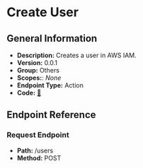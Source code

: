# Create User

## General Information

- **Description:** Creates a user in AWS IAM.
- **Version:** 0.0.1
- **Group:** Others
- **Scopes:**: _None_
- **Endpoint Type:** Action
- **Code:** [🔗](https://github.com/NangoHQ/integration-templates/tree/main/integrations/aws-iam/actions/create-user.ts)

## Endpoint Reference

### Request Endpoint

- **Path:** /users
- **Method:** POST
